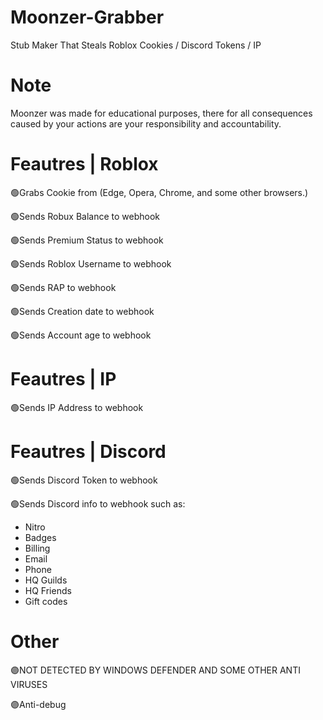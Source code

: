 # Moonzer-Grabber
Stub Maker That Steals Roblox Cookies / Discord Tokens / IP

# Note
Moonzer was made for educational purposes, there for all consequences caused by your actions are your responsibility and accountability.

# Feautres | Roblox
🟢Grabs Cookie from (Edge, Opera, Chrome, and some other browsers.)

🟢Sends Robux Balance to webhook

🟢Sends Premium Status to webhook

🟢Sends Roblox Username to webhook

🟢Sends RAP to webhook

🟢Sends Creation date to webhook

🟢Sends Account age to webhook

# Feautres | IP
🟢Sends IP Address to webhook

# Feautres | Discord
🟢Sends Discord Token to webhook

🟢Sends Discord info to webhook such as:
- Nitro
- Badges
- Billing
- Email
- Phone
- HQ Guilds
- HQ Friends
- Gift codes

# Other
🟣NOT DETECTED BY WINDOWS DEFENDER AND SOME OTHER ANTI VIRUSES

🟣Anti-debug
